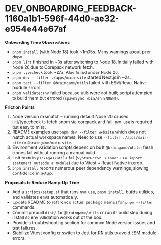 # DEV_ONBOARDING_FEEDBACK-1160a1b1-596f-44d0-ae32-e954e44e67af

**Onboarding Time Observations**
- `pnpm install` (with Node 18) took ~1m05s. Many warnings about peer deps.
- `pnpm lint` finished in ~3s after switching to Node 18. Initially failed with Node 20 due to Corepack network fetch.
- `pnpm typecheck` took ~27s. Also failed under Node 20.
- `pnpm dev --filter ./apps/main-site` started Next.js in ~2s.
- `pnpm test --filter @braingame/utils` failed with ESM/React Native module errors.
- `pnpm validate:env` failed because utils were not built; script attempted to build them but errored (`spawnSync /bin/sh ENOENT`).

**Friction Points**
1. Node version mismatch – running default Node 20 caused lint/typecheck to fetch pnpm via corepack and fail. `nvm use` is required but easy to miss.
2. README examples use `pnpm dev --filter website` which does not match actual workspace names. Need to use `--filter ./apps/main-site` or `@braingame/main-site`.
3. Environment validation scripts depend on built `@braingame/utils`; fresh clones fail without running a manual build.
4. Unit tests in `packages/utils` fail (`SyntaxError: Cannot use import statement outside a module`) due to Vitest + React Native interop.
5. `pnpm install` reports numerous peer dependency warnings, slowing confidence in setup.

**Proposals to Reduce Ramp‑Up Time**
- Add a `scripts/setup.sh` that runs `nvm use`, `pnpm install`, builds utilities, and validates envs automatically.
- Update README to reference actual package names for `pnpm --filter` commands.
- Commit prebuilt `dist/` for `@braingame/utils` or run its build step during install so env validation works out of the box.
- Provide a troubleshooting section for common Node version issues and test failures.
- Stabilize Vitest config or switch to Jest for RN utils to avoid ESM module errors.
